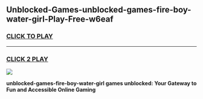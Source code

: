 
## Unblocked-Games-unblocked-games-fire-boy-water-girl-Play-Free-w6eaf
<h3>
<a href="https://premium76.site?title=unblocked-games-fire-boy-water-girl&ref=18A1">CLICK TO PLAY</a></h3>
<hr>

<h3>
<a href="https://premium76.site?title=unblocked-games-fire-boy-water-girl&ref=18A1">CLICK 2 PLAY</a>
  
</h3>

<a href="https://premium76.site?title=unblocked-games-fire-boy-water-girl&ref=18A1"><img src="https://clearcache.store/games.png"></a>


**unblocked-games-fire-boy-water-girl games unblocked: Your Gateway to Fun and Accessible Online Gaming**
